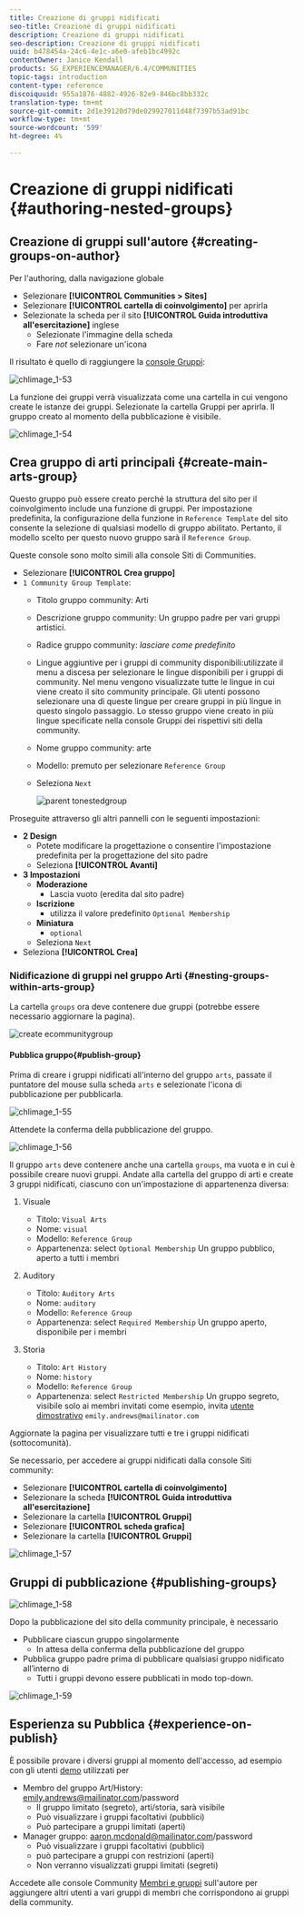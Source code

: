 ```yaml
---
title: Creazione di gruppi nidificati
seo-title: Creazione di gruppi nidificati
description: Creazione di gruppi nidificati
seo-description: Creazione di gruppi nidificati
uuid: b478454a-24c6-4e1c-a6e0-afeb1bc4992c
contentOwner: Janice Kendall
products: SG_EXPERIENCEMANAGER/6.4/COMMUNITIES
topic-tags: introduction
content-type: reference
discoiquuid: 955a1876-4882-4926-82e9-846bc8bb332c
translation-type: tm+mt
source-git-commit: 2d1e39120d79de029927011d48f7397b53ad91bc
workflow-type: tm+mt
source-wordcount: '599'
ht-degree: 4%

---
```



# Creazione di gruppi nidificati {#authoring-nested-groups}

## Creazione di gruppi sull&#39;autore {#creating-groups-on-author}

Per l&#39;authoring, dalla navigazione globale

* Selezionare **[!UICONTROL Communities > Sites]**
* Selezionare **[!UICONTROL cartella di coinvolgimento]** per aprirla
* Selezionate la scheda per il sito **[!UICONTROL Guida introduttiva all&#39;esercitazione]** inglese
   * Selezionate l&#39;immagine della scheda
   * Fare *not* selezionare un&#39;icona

Il risultato è quello di raggiungere la [console Gruppi](groups.md):

![chlimage_1-53](assets/chlimage_1-53.png)

La funzione dei gruppi verrà visualizzata come una cartella in cui vengono create le istanze dei gruppi. Selezionate la cartella Gruppi per aprirla. Il gruppo creato al momento della pubblicazione è visibile.

![chlimage_1-54](assets/chlimage_1-54.png)

## Crea gruppo di arti principali {#create-main-arts-group}

Questo gruppo può essere creato perché la struttura del sito per il coinvolgimento include una funzione di gruppi. Per impostazione predefinita, la configurazione della funzione in `Reference Template` del sito consente la selezione di qualsiasi modello di gruppo abilitato. Pertanto, il modello scelto per questo nuovo gruppo sarà il `Reference Group`.

Queste console sono molto simili alla console Siti di Communities.

* Selezionare **[!UICONTROL Crea gruppo]**
* `1 Community Group Template`:
   * Titolo gruppo community: Arti
   * Descrizione gruppo community: Un gruppo padre per vari gruppi artistici.
   * Radice gruppo community: *lasciare come predefinito*
   * Lingue aggiuntive per i gruppi di community disponibili:utilizzate il menu a discesa per selezionare le lingue disponibili per i gruppi di community. Nel menu vengono visualizzate tutte le lingue in cui viene creato il sito community principale. Gli utenti possono selezionare una di queste lingue per creare gruppi in più lingue in questo singolo passaggio. Lo stesso gruppo viene creato in più lingue specificate nella console Gruppi dei rispettivi siti della community.
   * Nome gruppo community: arte
   * Modello: premuto per selezionare `Reference Group`
   * Seleziona `Next`

      ![parent tonestedgroup](assets/parenttonestedgroup.png)

Proseguite attraverso gli altri pannelli con le seguenti impostazioni:

* **2 Design**
   * Potete modificare la progettazione o consentire l&#39;impostazione predefinita per la progettazione del sito padre
   * Seleziona **[!UICONTROL Avanti]**
* **3 Impostazioni**
   * **Moderazione**
      * Lascia vuoto (eredita dal sito padre)
   * **Iscrizione**
      * utilizza il valore predefinito `Optional Membership`
   * **Miniatura**
      * `optional`
   * Seleziona `Next`
* Seleziona **[!UICONTROL Crea]**

### Nidificazione di gruppi nel gruppo Arti {#nesting-groups-within-arts-group}

La cartella `groups` ora deve contenere due gruppi (potrebbe essere necessario aggiornare la pagina).

![create ecommunitygroup](assets/createcommunitygroup.png)

#### Pubblica gruppo{#publish-group}

Prima di creare i gruppi nidificati all&#39;interno del gruppo `arts`, passate il puntatore del mouse sulla scheda `arts` e selezionate l&#39;icona di pubblicazione per pubblicarla.

![chlimage_1-55](assets/chlimage_1-55.png)

Attendete la conferma della pubblicazione del gruppo.

![chlimage_1-56](assets/chlimage_1-56.png)

Il gruppo `arts` deve contenere anche una cartella `groups`, ma vuota e in cui è possibile creare nuovi gruppi. Andate alla cartella del gruppo di arti e create 3 gruppi nidificati, ciascuno con un&#39;impostazione di appartenenza diversa:

1. Visuale
   * Titolo: `Visual Arts`
   * Nome: `visual`
   * Modello: `Reference Group`
   * Appartenenza: select `Optional Membership`
Un gruppo pubblico, aperto a tutti i membri
1. Auditory
   * Titolo: `Auditory Arts`
   * Nome: `auditory`
   * Modello: `Reference Group`
   * Appartenenza: select `Required Membership`
Un gruppo aperto, disponibile per i membri

1. Storia

   * Titolo: `Art History`
   * Nome: `history`
   * Modello: `Reference Group`
   * Appartenenza: select `Restricted Membership`
Un gruppo segreto, visibile solo ai membri invitati come esempio, invita 
[utente dimostrativo](tutorials.md#demo-users) `emily.andrews@mailinator.com`

Aggiornate la pagina per visualizzare tutti e tre i gruppi nidificati (sottocomunità).

Se necessario, per accedere ai gruppi nidificati dalla console Siti community:

* Selezionare **[!UICONTROL cartella di coinvolgimento]**
* Selezionare la scheda **[!UICONTROL Guida introduttiva all&#39;esercitazione]**
* Selezionare la cartella **[!UICONTROL Gruppi]**
* Selezionare **[!UICONTROL scheda grafica]**
* Selezionare la cartella **[!UICONTROL Gruppi]**

![chlimage_1-57](assets/chlimage_1-57.png)

## Gruppi di pubblicazione {#publishing-groups}

![chlimage_1-58](assets/chlimage_1-58.png)

Dopo la pubblicazione del sito della community principale, è necessario

* Pubblicare ciascun gruppo singolarmente
   * In attesa della conferma della pubblicazione del gruppo
* Pubblica gruppo padre prima di pubblicare qualsiasi gruppo nidificato all’interno di
   * Tutti i gruppi devono essere pubblicati in modo top-down.

![chlimage_1-59](assets/chlimage_1-59.png)

## Esperienza su Pubblica {#experience-on-publish}

È possibile provare i diversi gruppi al momento dell&#39;accesso, ad esempio con gli utenti [demo](tutorials.md#demo-users) utilizzati per

* Membro del gruppo Art/History: emily.andrews@mailinator.com/password
   * Il gruppo limitato (segreto), arti/storia, sarà visibile
   * Può visualizzare i gruppi facoltativi (pubblici)
   * Può partecipare a gruppi limitati (aperti)
* Manager gruppo: aaron.mcdonald@mailinator.com/password
   * Può visualizzare i gruppi facoltativi (pubblici)
   * può partecipare a gruppi con restrizioni (aperti)
   * Non verranno visualizzati gruppi limitati (segreti)

Accedete alle console Community [Membri e gruppi](members.md) sull&#39;autore per aggiungere altri utenti a vari gruppi di membri che corrispondono ai gruppi della community.
